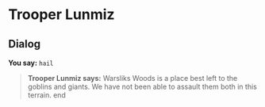 # Trooper Lunmiz
## Dialog

**You say:** `hail`



>**Trooper Lunmiz says:** Warsliks Woods is a place best left to the goblins and giants.  We have not been able to assault them both in this terrain.
end